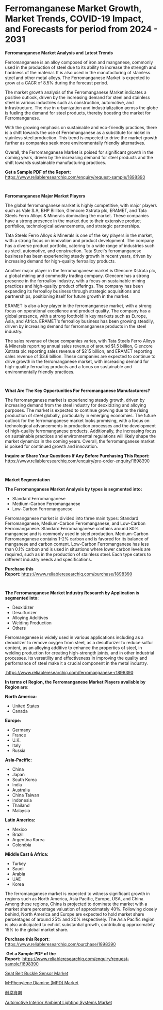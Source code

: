 <p><h1>Ferromanganese Market Growth, Market Trends, COVID-19 Impact, and Forecasts for period from 2024 - 2031</h1></p><p><strong>Ferromanganese Market Analysis and Latest Trends</strong></p>
<p><p>Ferromanganese is an alloy composed of iron and manganese, commonly used in the production of steel due to its ability to increase the strength and hardness of the material. It is also used in the manufacturing of stainless steel and other metal alloys. The Ferromanganese Market is expected to grow at a CAGR of 8.5% during the forecast period.</p><p>The market growth analysis of the Ferromanganese Market indicates a positive outlook, driven by the increasing demand for steel and stainless steel in various industries such as construction, automotive, and infrastructure. The rise in urbanization and industrialization across the globe is fueling the demand for steel products, thereby boosting the market for Ferromanganese.</p><p>With the growing emphasis on sustainable and eco-friendly practices, there is a shift towards the use of Ferromanganese as a substitute for nickel in stainless steel production. This trend is expected to drive the market growth further as companies seek more environmentally friendly alternatives.</p><p>Overall, the Ferromanganese Market is poised for significant growth in the coming years, driven by the increasing demand for steel products and the shift towards sustainable manufacturing practices.</p></p>
<p><strong>Get a Sample PDF of the Report:&nbsp;</strong> <a href="https://www.reliableresearchiq.com/enquiry/request-sample/1898390">https://www.reliableresearchiq.com/enquiry/request-sample/1898390</a></p>
<p>&nbsp;</p>
<p><strong>Ferromanganese Major Market Players</strong></p>
<p><p>The global ferromanganese market is highly competitive, with major players such as Vale S.A, BHP Billiton, Glencore Xstrata plc, ERAMET, and Tata Steels Ferro Alloys & Minerals dominating the market. These companies have a strong presence in the market due to their extensive product portfolios, technological advancements, and strategic partnerships. </p><p>Tata Steels Ferro Alloys & Minerals is one of the key players in the market, with a strong focus on innovation and product development. The company has a diverse product portfolio, catering to a wide range of industries such as steel, automotive, and construction. Tata Steel's ferromanganese business has been experiencing steady growth in recent years, driven by increasing demand for high-quality ferroalloy products.</p><p>Another major player in the ferromanganese market is Glencore Xstrata plc, a global mining and commodity trading company. Glencore has a strong presence in the ferroalloy industry, with a focus on sustainable mining practices and high-quality product offerings. The company has been expanding its ferroalloy business through strategic acquisitions and partnerships, positioning itself for future growth in the market.</p><p>ERAMET is also a key player in the ferromanganese market, with a strong focus on operational excellence and product quality. The company has a global presence, with a strong foothold in key markets such as Europe, Asia, and Africa. ERAMET's ferroalloy business has been growing steadily, driven by increasing demand for ferromanganese products in the steel industry.</p><p>The sales revenue of these companies varies, with Tata Steels Ferro Alloys & Minerals reporting annual sales revenue of around $1.5 billion, Glencore Xstrata plc reporting sales revenue of $215 billion, and ERAMET reporting sales revenue of $3.6 billion. These companies are expected to continue to drive growth in the ferromanganese market, with increasing demand for high-quality ferroalloy products and a focus on sustainable and environmentally friendly practices.</p></p>
<p>&nbsp;</p>
<p><strong>What Are The Key Opportunities For Ferromanganese Manufacturers?</strong></p>
<p><p>The ferromanganese market is experiencing steady growth, driven by increasing demand from the steel industry for deoxidizing and alloying purposes. The market is expected to continue growing due to the rising production of steel globally, particularly in emerging economies. The future outlook for the ferromanganese market looks promising, with a focus on technological advancements in production processes and the development of high-quality ferromanganese products. Additionally, the increasing focus on sustainable practices and environmental regulations will likely shape the market dynamics in the coming years. Overall, the ferromanganese market is poised for continued growth and innovation.</p></p>
<p><strong>Inquire or Share Your Questions If Any Before Purchasing This Report:</strong> <a href="https://www.reliableresearchiq.com/enquiry/pre-order-enquiry/1898390">https://www.reliableresearchiq.com/enquiry/pre-order-enquiry/1898390</a></p>
<p>&nbsp;</p>
<p><strong>Market Segmentation</strong></p>
<p><strong>The Ferromanganese Market Analysis by types is segmented into:</strong></p>
<p><ul><li>Standard Ferromanganese</li><li>Medium-Carbon Ferromanganese</li><li>Low-Carbon Ferromanganese</li></ul></p>
<p><p>Ferromanganese market is divided into three main types: Standard Ferromanganese, Medium-Carbon Ferromanganese, and Low-Carbon Ferromanganese. Standard Ferromanganese contains around 80% manganese and is commonly used in steel production. Medium-Carbon Ferromanganese contains 1-2% carbon and is favored for its balance of manganese and carbon content. Low-Carbon Ferromanganese has less than 0.1% carbon and is used in situations where lower carbon levels are required, such as in the production of stainless steel. Each type caters to different industry needs and specifications.</p></p>
<p><strong>Purchase this Report:&nbsp;</strong><a href="https://www.reliableresearchiq.com/purchase/1898390">https://www.reliableresearchiq.com/purchase/1898390</a></p>
<p>&nbsp;</p>
<p><strong>The Ferromanganese Market Industry Research by Application is segmented into:</strong></p>
<p><ul><li>Deoxidizer</li><li>Desulfurizer</li><li>Alloying Additives</li><li>Welding Production</li><li>Others</li></ul></p>
<p><p>Ferromanganese is widely used in various applications including as a deoxidizer to remove oxygen from steel, as a desulfurizer to reduce sulfur content, as an alloying additive to enhance the properties of steel, in welding production for creating high-strength joints, and in other industrial processes. Its versatility and effectiveness in improving the quality and performance of steel make it a crucial component in the metal industry.</p></p>
<p><a href="https://www.reliableresearchiq.com/ferromanganese-r1898390">&nbsp;https://www.reliableresearchiq.com/ferromanganese-r1898390</a></p>
<p><strong>In terms of Region, the Ferromanganese Market Players available by Region are:</strong></p>
<p>
    <p> <strong> North America: </strong>
        <ul>
            <li>United States</li>
            <li>Canada</li>
        </ul>
        </p> 
    <p> <strong> Europe: </strong>
        <ul>
            <li>Germany</li>
            <li>France</li>
            <li>U.K.</li>
            <li>Italy</li>
            <li>Russia</li>
        </ul>
        </p> 
    <p> <strong> Asia-Pacific: </strong>
        <ul>
            <li>China</li>
            <li>Japan</li>
            <li>South Korea</li>
            <li>India</li>
            <li>Australia</li>
            <li>China Taiwan</li>
            <li>Indonesia</li>
            <li>Thailand</li>
            <li>Malaysia</li>
        </ul>
        </p> 
    <p> <strong> Latin America: </strong>
        <ul>
            <li>Mexico</li>
            <li>Brazil</li>
            <li>Argentina Korea</li>
            <li>Colombia</li>
        </ul>
        </p> 
    <p> <strong> Middle East & Africa: </strong>
        <ul>
            <li>Turkey</li>
            <li>Saudi</li>
            <li>Arabia</li>
            <li>UAE</li>
            <li>Korea</li>
        </ul>
    </p>
    </p>
<p><p>The ferromanganese market is expected to witness significant growth in regions such as North America, Asia Pacific, Europe, USA, and China. Among these regions, China is projected to dominate the market with a market share percentage valuation of approximately 40%. Following closely behind, North America and Europe are expected to hold market share percentages of around 25% and 20% respectively. The Asia Pacific region is also anticipated to exhibit substantial growth, contributing approximately 15% to the global market share.</p></p>
<p><strong>Purchase this Report: </strong><a href="https://www.reliableresearchiq.com/purchase/1898390">https://www.reliableresearchiq.com/purchase/1898390</a></p>
<p>&nbsp;<strong>Get a Sample PDF of the Report:&nbsp;&nbsp;</strong><a href="https://www.reliableresearchiq.com/enquiry/request-sample/1898390">https://www.reliableresearchiq.com/enquiry/request-sample/1898390</a></p>
<p><strong></strong></p>
<p><p><a href="https://medium.com/@hakielkafi_83796/navigating-the-global-seat-belt-buckle-sensor-market-landscape-trends-forecasts-and-impact-781efc8d003c">Seat Belt Buckle Sensor Market</a></p><p><a href="https://github.com/BeauGrant71/Market-Research-Report-List-1/blob/main/m-phenylene-diamine-mpd-market.md">M-Phenylene Diamine (MPD) Market</a></p><p><a href="https://github.com/dandier2003/Market-Research-Report-List-2/blob/main/96271543134.md">耐腐食剤</a></p><p><a href="https://medium.com/@polesdua.1/global-automotive-interior-ambient-lighting-systems-market-focus-on-application-end-use-industry-7e9382227c21">Automotive Interior Ambient Lighting Systems Market</a></p></p>